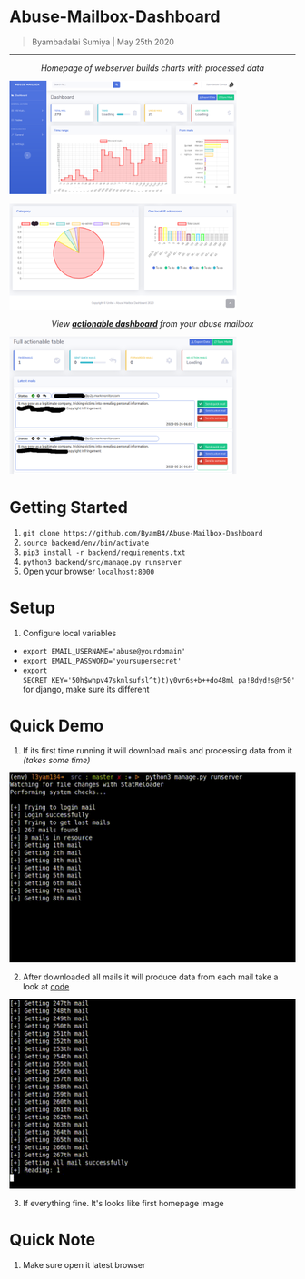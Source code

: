 # Abuse-Mailbox-Dashboard
> Byambadalai Sumiya | May 25th 2020
-----------------

<p align="center"> <i>Homepage of webserver builds charts with processed data </i> </p> 
<p align="center" style="width:400px"><img src="https://github.com/ByamB4/Abuse-Mailbox-Dashboard/blob/master/public/img/homepage-1.png" style="width:400px"></p>
<p align="center" style="width:400px"><img src="https://github.com/ByamB4/Abuse-Mailbox-Dashboard/blob/master/public/img/homepage-2.png" style="width:400px"></p>

<p align="center"> <i>View <u><b>actionable dashboard</b></u> from your abuse mailbox</i> </p> 
<p align="center" style="width:400px"><img src="https://github.com/ByamB4/Abuse-Mailbox-Dashboard/blob/master/public/img/actionpage-1.png" style="width:400px"></p>

Getting Started
===============
1) `git clone https://github.com/ByamB4/Abuse-Mailbox-Dashboard`
2) `source backend/env/bin/activate`
3) `pip3 install -r backend/requirements.txt`
3) `python3 backend/src/manage.py runserver`
4) Open your browser `localhost:8000`

Setup
===============
1) Configure local variables

  * `export EMAIL_USERNAME='abuse@yourdomain'`
  * `export EMAIL_PASSWORD='yoursupersecret'`
  * `export SECRET_KEY='50h$whpv47sknlsufsl^t)t)y0vr6s+b++do48ml_pa!8dyd!s@r50'` for django, make sure its different


Quick Demo
===============

1) If its first time running it will download mails and processing data from it _(takes some time)_

<p align="center"><img src="https://github.com/ByamB4/Abuse-Mailbox-Dashboard/blob/master/public/gif/downloading-mails.gif"></p>

2) After downloaded all mails it will produce data from each mail take a look at [code](https://github.com/ByamB4/Abuse-Mailbox-Dashboard/blob/master/backend/src/main/generator/run.py)

<p align="center"><img src="https://github.com/ByamB4/Abuse-Mailbox-Dashboard/blob/master/public/gif/processing-mails.gif"></p>

3) If everything fine. It's looks like first homepage image

Quick Note
===============
1) Make sure open it latest browser

